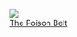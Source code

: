 ![](/books/prose_classic/Arthur%20Conan%20Doyle/The%20Poison%20Belt.jpg)  
[The Poison Belt](/books/prose_classic/Arthur%20Conan%20Doyle/The%20Poison%20Belt)